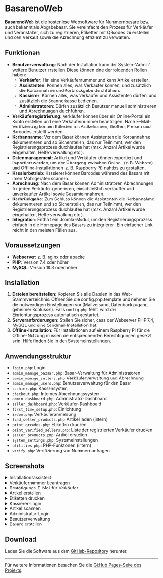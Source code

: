 # BasarenoWeb

**BasarenoWeb** ist die kostenlose Websoftware für Nummernbasare bzw. auch bekannt als Abgabebasar. Sie vereinfacht den Prozess für Verkäufer und Veranstalter, sich zu registrieren, Etiketten mit QRcodes zu erstellen und den Verkauf sowie die Abrechnung effizient zu verwalten.

## Funktionen

- **Benutzerverwaltung**: Nach der Installation kann der System-'Admin' weitere Benutzer erstellen. Diese können eine der folgenden Rollen haben:
  - **Verkäufer**: Hat eine Verkäufernummer und kann Artikel erstellen.
  - **Assistenten**: Können alles, was Verkäufer können, und zusätzlich die Korbannahme und Korbrückgabe durchführen.
  - **Kassierer**: Können alles, was Verkäufer und Assistenten dürfen, und zusätzlich die Scannerkasse bedienen.
  - **Administratoren**: Dürfen zusätzlich Benutzer manuell administrieren und Abrechnungen durchführen.
- **Verkäuferregistrierung**: Verkäufer können über ein Online-Portal ein Konto erstellen und eine Verkäufernummer beantragen. Nach E-Mail-Verifizierung können Etiketten mit Artikelnamen, Größen, Preisen und Barcodes erstellt werden.
- **Korbannahme**: Vor dem Basar können Assistenten die Korbannahme dokumentieren und so Sicherstellen, das nur Teilnimmt, wer den Registrierungsprozess durchlaufen hat (max. Anzahl Artikel wurde eingehalten, Helferverwaltung etc.).
- **Datenmanagement**: Artikel und Verkäufer können exportiert und importiert werden, um den Übergang zwischen Online- (z. B. Website) und Offline-Installationen (z. B. Raspberry Pi) nahtlos zu gestalten.
- **Kassierbetrieb**: Kassierer können Barcodes während des Basars mit ihren Mobilgeräten scannen.
- **Abrechnung**: Nach dem Basar können Administratoren Abrechnungen für jeden Verkäufer generieren, einschließlich verkaufter und unverkaufter Artikel sowie Gesamteinnahmen.
- **Korbrückgabe**: Zum Schluss können die Assistenten die Korbannahme dokumentieren und so Sicherstellen, das nur Teilnimmt, wer den Registrierungsprozess durchlaufen hat (max. Anzahl Artikel wurde eingehalten, Helferverwaltung etc.).
- **Integration**: Enthält ein Joomla-Modul, um den Registrierungsprozess einfach in die Homepage des Basars zu integrieren. Ein einfacher Link reicht in den meisten Fällen aus.

## Voraussetzungen

- **Webserver**: z. B. nginx oder apache
- **PHP**: Version 7.4 oder höher
- **MySQL**: Version 10.3 oder höher

## Installation

1. **Dateien bereitstellen**: Kopieren Sie alle Dateien in das Web-Stammverzeichnis. Öffnen Sie die config.php.template und nehmen Sie die notwendigen Einstellungen vor (Mailversand, Datenbankzugang, geheimer Schlüssel). Falls `config.php` fehlt, wird der Einrichtungsprozess automatisch gestartet.
2. **Serveranforderungen**: Stellen Sie sicher, dass der Webserver PHP 7.4, MySQL und eine Sendmail-Installation hat.
3. **Offline-Installation**: Für Installationen auf einem Raspberry Pi für die Offline-Nutzung müssen die entsprechenden Berechtigungen gesetzt sein. Hilfe finden Sie in den Systemeinstellungen.

## Anwendungsstruktur

- `login.php`: Login
- `admin_manage_bazaar.php`: Basar-Verwaltung für Administratoren
- `admin_manage_sellers.php`: Verkäuferverwaltung und Abrechnung
- `admin_manage_users.php`: Benutzerverwaltung für den Basar
- `cashier.php`: Kassensystem
- `checkout.php`: Internes Abrechnungssystem
- `admin_dashboard.php`: Administrator-Dashboard
- `seller_dashboard.php`: Verkäufer-Dashboard
- `first_time_setup.php`: Einrichtung
- `index.php`: Verkäuferanmeldung
- `load_seller_products.php`: Artikel laden (intern)
- `print_qrcodes.php`: Etiketten drucken
- `print_verified_sellers.php`: Liste der registrierten Verkäufer drucken
- `seller_products.php`: Artikel erstellen
- `system_settings.php`: Systemeinstellungen
- `utilities.php`: PHP-Funktionen (intern)
- `verify.php`: Verifizierung von Nummernanfragen

## Screenshots

<details>
<summary>Installationsassistent</summary>
Assistent zur Einrichtung der Datenbank und erforderlicher Konfigurationen.  
![Installationsassistent](./doc/installation_assistant.png)
</details>

<details>
<summary>Verkäufernummer beantragen</summary>
Verkäufer können eine Nummer beantragen, sobald ein Basar erstellt wurde und das Startdatum der Nummernvergabe festgelegt ist.  
![Verkäufernummer beantragen](./doc/seller_number_request.png)
</details>

<details>
<summary>Bestätigungs-E-Mail für Verkäufer</summary>
Verkäufer erhalten eine Nummer und einen Link, um ihre Artikel zu erstellen.  
![Bestätigungs-E-Mail](./doc/confirmation_email.png)
</details>

<details>
<summary>Artikel erstellen</summary>
Verkäufer fügen Artikel mit Namen und Preisen hinzu.  
![Artikel erstellen](./doc/Clipboard01.png)
</details>

<details>
<summary>Etiketten drucken</summary>
![Etiketten drucken](./doc/printing_labels.png)
</details>

<details>
<summary>Kassierer-Login</summary>
Während des Verkaufs scannen Kassierer verkaufte Artikel.  
![Kassierer-Login](./doc/cashier_login.png)
</details>

<details>
<summary>Artikel scannen</summary>
Jeder erkannte Artikel wird als „Verkauft“ markiert. Wenn ein Code nicht lesbar ist, können Ziffern manuell eingegeben werden. Die letzten 30 gescannten Artikel werden angezeigt und können bei Bedarf manuell zurückgesetzt werden.  
![Artikel scannen](./doc/scanning_items.png)
</details>

<details>
<summary>Administrator-Login</summary>
Nach dem Basar verteilt der Administrator die Einnahmen an die Verkäufer. Eine Liste der verkauften/nicht verkauften Artikel kann angezeigt, gedruckt und/oder dem Verkäufer per E-Mail als Zusammenfassung gesendet werden.  
![Administrator-Login](./doc/administrator_login.png)
</details>

<details>
<summary>Benutzerverwaltung</summary>
Nach der Ersteinrichtung können zusätzliche Kassierer und Administratoren hinzugefügt oder entfernt werden.  
![Benutzerverwaltung](./doc/user_management.png)
</details>

<details>
<summary>Basare erstellen</summary>
Nummernvergabe ist nur möglich, nachdem der Administrator einen Basar erstellt hat und das aktuelle Datum vor dem „Startdatum der Nummernvergabe“ liegt. Nach Beginn des Basars und vor Erreichen des nächsten „Startdatums der Nummernvergabe“ ist keine Nummernvergabe möglich. Eine entsprechende Meldung erscheint.  
![Basare erstellen](./doc/creating_bazaars.png)
</details>

## Download

Laden Sie die Software aus dem [GitHub-Repository](https://github.com/c3rebro/bazaar) herunter.

---

Für weitere Informationen besuchen Sie die [GitHub Pages-Seite des Projekts](https://c3rebro.github.io/bazaar/).
